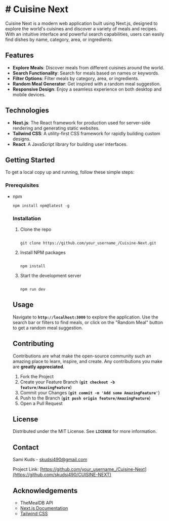 # # Cuisine Next

Cuisine Next is a modern web application built using Next.js, designed to explore the world's cuisines and discover a variety of meals and recipes. With an intuitive interface and powerful search capabilities, users can easily find dishes by name, category, area, or ingredients.

## Features

- **Explore Meals**: Discover meals from different cuisines around the world.
- **Search Functionality**: Search for meals based on names or keywords.
- **Filter Options**: Filter meals by category, area, or ingredients.
- **Random Meal Generator**: Get inspired with a random meal suggestion.
- **Responsive Design**: Enjoy a seamless experience on both desktop and mobile devices.

## Technologies

- **Next.js**: The React framework for production used for server-side rendering and generating static websites.
- **Tailwind CSS**: A utility-first CSS framework for rapidly building custom designs.
- **React**: A JavaScript library for building user interfaces.

## Getting Started

To get a local copy up and running, follow these simple steps:

### Prerequisites

- npm
    
    ```
    npm install npm@latest -g
    ```
    
    ### **Installation**
    
    1. Clone the repo
        
        ```
        
        git clone https://github.com/your_username_/Cuisine-Next.git
        ```
        
    2. Install NPM packages
        
        ```
        
        npm install
        ```
        
    3. Start the development server
        
        ```
        
        npm run dev
        ```
        
    
    ## **Usage**
    
    Navigate to **`http://localhost:3000`** to explore the application. Use the search bar or filters to find meals, or click on the "Random Meal" button to get a random meal suggestion.
    
    ## **Contributing**
    
    Contributions are what make the open-source community such an amazing place to learn, inspire, and create. Any contributions you make are **greatly appreciated**.
    
    1. Fork the Project
    2. Create your Feature Branch (**`git checkout -b feature/AmazingFeature`**)
    3. Commit your Changes (**`git commit -m 'Add some AmazingFeature'`**)
    4. Push to the Branch (**`git push origin feature/AmazingFeature`**)
    5. Open a Pull Request
    
    ## **License**
    
    Distributed under the MIT License. See **`LICENSE`** for more information.
    
    ## **Contact**
    
    Sami Kuds - skudsi490@gmail.com
    
    Project Link: [https://github.com/your_username_/Cuisine-Next](https://github.com/skudsi490/CUISINE-NEXT)
    
    ## **Acknowledgements**
    
    - TheMealDB API
    - [Next.js Documentation](https://nextjs.org/docs)
    - [Tailwind CSS](https://tailwindcss.com/)